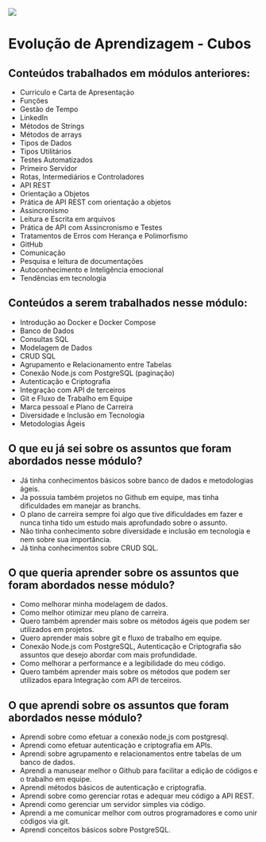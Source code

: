 ![](https://i.imgur.com/xG74tOh.png)

# Evolução de Aprendizagem - Cubos

## Conteúdos trabalhados em módulos anteriores:

- Curriculo e Carta de Apresentação
- Funções
- Gestão de Tempo
- LinkedIn
- Métodos de Strings
- Métodos de arrays
- Tipos de Dados
- Tipos Utilitários
- Testes Automatizados 
- Primeiro Servidor 
- Rotas, Intermediários e Controladores 
- API REST 
- Orientação a Objetos 
- Prática de API REST com orientação a objetos
- Assincronismo
- Leitura e Escrita em arquivos
- Prática de API com Assincronismo e Testes
- Tratamentos de Erros com Herança e Polimorfismo
- GitHub
- Comunicação
- Pesquisa e leitura de documentações
- Autoconhecimento e Inteligência emocional
- Tendências em tecnologia

## Conteúdos a serem trabalhados nesse módulo:

- Introdução ao Docker e Docker Compose
- Banco de Dados	
- Consultas SQL	
- Modelagem de Dados		
- CRUD SQL	
- Agrupamento e Relacionamento entre Tabelas	
- Conexão Node.js com PostgreSQL (paginação)	
- Autenticação e Criptografia		
- Integração com API de terceiros	
- Git e Fluxo de Trabalho em Equipe
- Marca pessoal e Plano de Carreira
- Diversidade e Inclusão em Tecnologia
- Metodologias Ágeis


## O que eu já sei sobre os assuntos que foram abordados nesse módulo?

- Já tinha conhecimentos básicos sobre banco de dados e metodologias ágeis.
- Ja possuia também projetos no Github em equipe, mas tinha dificuldades em manejar as branchs.
- O plano de carreira sempre foi algo que tive dificuldades em fazer e nunca tinha tido um estudo mais aprofundado sobre o assunto.
- Não tinha conhecimento sobre diversidade e inclusão em tecnologia e nem sobre sua importância.
- Já tinha conhecimentos sobre CRUD SQL.

## O que queria aprender sobre os assuntos que foram abordados nesse módulo?

- Como melhorar minha modelagem de dados.
- Como melhor otimizar meu plano de carreira.
- Quero também aprender mais sobre os métodos ágeis que podem ser utilizados em projetos.
- Quero aprender mais sobre git e fluxo de trabalho em equipe.
- Conexão Node.js com PostgreSQL, Autenticação e Criptografia são assuntos que desejo abordar com mais profundidade.
- Como melhorar a performance e a legibilidade do meu código.
- Quero também aprender mais sobre os métodos que podem ser utilizados epara Integração com API de terceiros.

## O que aprendi sobre os assuntos que foram abordados nesse módulo?

- Aprendi sobre como efetuar a conexão node,js com postgresql.
- Aprendi como efetuar autenticação e criptografia em APIs.
- Aprendi sobre agrupamento e relacionamentos entre tabelas de um banco de dados.
- Aprendi a manusear melhor o Github para facilitar a edição de códigos e o trabalho em equipe.
- Aprendi métodos básicos de autenticação e criptografia.
- Aprendi sobre como gerenciar rotas e adequar meu código a API REST.
- Aprendi como gerenciar um servidor simples via código.
- Aprendi a me comunicar melhor com outros programadores e como unir códigos via git.
- Aprendi conceitos básicos sobre PostgreSQL.
